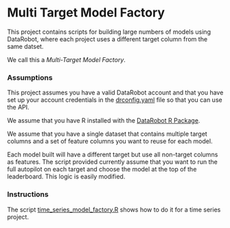Multi Target Model Factory 
===============================================

This project contains scripts for building large numbers of models
using DataRobot, where each project uses a different target column 
from the same datset. 

We call this a *Multi-Target Model Factory*.

### Assumptions

This project assumes you have a valid DataRobot account and that you
have set up your account credentials in the 
[drconfig.yaml](https://datarobot-public-api-client.readthedocs-hosted.com/en/v2.19.0/setup/configuration.html) 
file so that you can use the API.
 
We assume that you have R installed with the [DataRobot R Package](https://cran.r-project.org/web/packages/datarobot/index.html).
 
We assume that you have a single dataset that contains multiple target columns and a set of 
feature columns you want to reuse for each model.

Each model built will have a different target but use all non-target columns 
as features. The script provided currently assume that you want to run the full autopilot on each
target and choose the model at the top of the leaderboard. This logic is easily modified.


### Instructions

The script [time_series_model_factory.R](src/timeseries_example.R) shows how to do it for a time series project.

